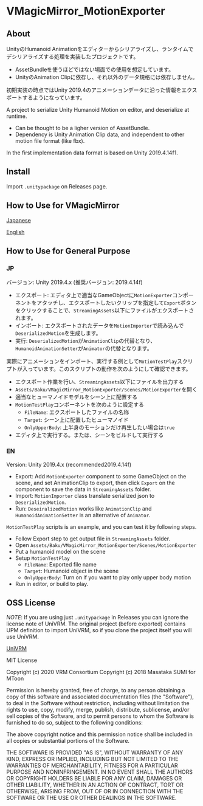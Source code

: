 # VMagicMirror_MotionExporter

## About

UnityのHumanoid Animationをエディターからシリアライズし、ランタイムでデシリアライズする処理を実装したプロジェクトです。

- AssetBundleを使うほどではない場面での使用を想定しています。
- UnityのAnimation Clipに依存し、それ以外のデータ規格には依存しません。

初期実装の時点ではUnity 2019.4のアニメーションデータに沿った情報をエクスポートするようになっています。

A project to serialize Unity Humanoid Motion on editor, and deserialize at runtime.

- Can be thought to be a ligher version of AssetBundle.
- Dependency is Unity Animation Clip data, and independent to other motion file format (like fbx).

In the first implementation data format is based on Unity 2019.4.14f1.

## Install

Import `.unitypackage` on Releases page.

## How to Use for VMagicMirror

[Japanese](https://malaybaku.github.io/VMagicMirror/tips/use_custom_motion)

[English](https://malaybaku.github.io/VMagicMirror/en/tips/use_custom_motion)


## How to Use for General Purpose

### JP

バージョン: Unity 2019.4.x (推奨バージョン: 2019.4.14f)

- エクスポート: エディタ上で適当なGameObjectに`MotionExporter`コンポーネントをアタッチし、エクスポートしたいクリップを指定して`Export`ボタンをクリックすることで、`StreamingAssets`以下にファイルがエクスポートされます。
- インポート: エクスポートされたデータを`MotionImporter`で読み込んで`DeserializedMotion`を生成します。
- 実行: `DeserializedMotion`が`AnimationClip`の代替となり、`HumanoidAnimationSetter`が`Animator`の代替となります。

実際にアニメーションをインポート、実行する例として`MotionTestPlay`スクリプトが入っています。このスクリプトの動作を次のようにして確認できます。

- エクスポート作業を行い、`StreamingAssets`以下にファイルを出力する
- `Assets/Baku/VMagicMirror_MotionExporter/Scenes/MotionExporter`を開く
- 適当なヒューマノイドモデルをシーン上に配置する
- `MotionTestPlay`コンポーネントを次のように設定する
    - `FileName`: エクスポートしたファイルの名称
    - `Target`: シーン上に配置したヒューマノイド
    - `OnlyUpperBody`: 上半身のモーションだけ再生したい場合は`true` 
- エディタ上で実行する。または、シーンをビルドして実行する


### EN 

Version: Unity 2019.4.x (recommended2019.4.14f)

- Export: Add `MotionExporter` component to some GameObject on the scene, and set AnimationClip to export, then click `Export` on the component to save the data in `StreamingAssets` folder.
- Import: `MotionImporter` class translate serialized json to `DeserializedMotion`.
- Run: `DeseiralizedMotion` works like `AnimationClip` and `HumanoidAnimationSetter` is an alternative of `Animator`.

`MotionTestPlay` scripts is an example, and you can test it by following steps.

- Follow Export step to get output file in `StreamingAssets` folder.
- Open `Assets/Baku/VMagicMirror_MotionExporter/Scenes/MotionExporter`
- Put a humanoid model on the scene
- Setup `MotionTestPlay`
    - `FileName`: Exported file name
    - `Target`: Humanoid object in the scene
    - `OnlyUpperBody`: Turn on if you want to play only upper body motion
- Run in editor, or build to play.


## OSS License

*NOTE*: If you are using just `.unitypackage` in Releases you can ignore the license note of UniVRM. The original project (before exported) contains UPM definition to import UniVRM, so if you clone the project itself you will use UniVRM.

[UniVRM](https://github.com/vrm-c/UniVRM)

MIT License

Copyright (c) 2020 VRM Consortium
Copyright (c) 2018 Masataka SUMI for MToon

Permission is hereby granted, free of charge, to any person obtaining a copy
of this software and associated documentation files (the "Software"), to deal
in the Software without restriction, including without limitation the rights
to use, copy, modify, merge, publish, distribute, sublicense, and/or sell
copies of the Software, and to permit persons to whom the Software is
furnished to do so, subject to the following conditions:

The above copyright notice and this permission notice shall be included in all
copies or substantial portions of the Software.

THE SOFTWARE IS PROVIDED "AS IS", WITHOUT WARRANTY OF ANY KIND, EXPRESS OR
IMPLIED, INCLUDING BUT NOT LIMITED TO THE WARRANTIES OF MERCHANTABILITY,
FITNESS FOR A PARTICULAR PURPOSE AND NONINFRINGEMENT. IN NO EVENT SHALL THE
AUTHORS OR COPYRIGHT HOLDERS BE LIABLE FOR ANY CLAIM, DAMAGES OR OTHER
LIABILITY, WHETHER IN AN ACTION OF CONTRACT, TORT OR OTHERWISE, ARISING FROM,
OUT OF OR IN CONNECTION WITH THE SOFTWARE OR THE USE OR OTHER DEALINGS IN THE
SOFTWARE.
